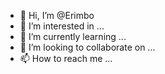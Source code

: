- 👋 Hi, I’m @Erimbo
- 👀 I’m interested in ...
- 🌱 I’m currently learning ...
- 💞️ I’m looking to collaborate on ...
- 📫 How to reach me ...

<!---
Erimbo/Erimbo is a ✨ special ✨ repository because its `README.md` (this file) appears on your GitHub profile.
You can click the Preview link to take a look at your changes.
--->
